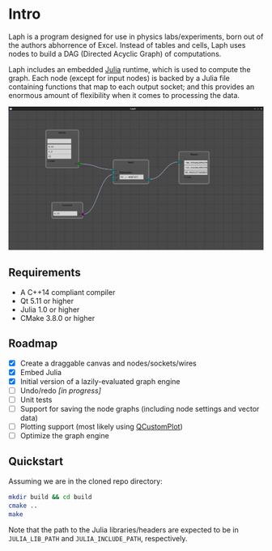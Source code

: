 # Intro
Laph is a program designed for use in physics labs/experiments, born out of the
authors abhorrence of Excel. Instead of tables and cells, Laph uses nodes to
build a DAG (Directed Acyclic Graph) of computations.

Laph includes an embedded [Julia](https://julialang.org/) runtime, which is used
to compute the graph. Each node (except for input nodes) is backed by a Julia
file containing functions that map to each output socket; and this provides an
enormous amount of flexibility when it comes to processing the data.

![Laph](laph.png)

## Requirements
* A C++14 compliant compiler
* Qt 5.11 or higher
* Julia 1.0 or higher
* CMake 3.8.0 or higher

## Roadmap
- [x] Create a draggable canvas and nodes/sockets/wires
- [x] Embed Julia
- [x] Initial version of a lazily-evaluated graph engine
- [ ] Undo/redo *[in progress]*
- [ ] Unit tests
- [ ] Support for saving the node graphs (including node settings and vector data)
- [ ] Plotting support (most likely using [QCustomPlot](https://www.qcustomplot.com/))
- [ ] Optimize the graph engine

## Quickstart
Assuming we are in the cloned repo directory:

```bash
mkdir build && cd build
cmake ..
make
```

Note that the path to the Julia libraries/headers are expected to be in
`JULIA_LIB_PATH` and `JULIA_INCLUDE_PATH`, respectively.
